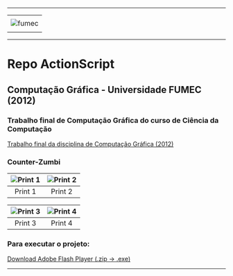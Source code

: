 -----

<div align="center">
    <table>
        <tr>
         <td align="center"></td>
        </tr> 
        <tr>
            <td>
                <img alt="fumec" src="https://joaopauloaramuni.github.io/image/fumec-logo.jpg?raw=true"/>
            </td>
        </tr>
        <tr>
            <td align="center"></td>
        </tr> 
    </table>
</div>

-----

# Repo ActionScript

## Computação Gráfica - Universidade FUMEC (2012)

### Trabalho final de Computação Gráfica do curso de Ciência da Computação

[Trabalho final da disciplina de Computação Gráfica (2012)](https://github.com/joaopauloaramuni/actionscript/tree/main/PROJETOS/AI_CG_JOAO_PAULO_CARNEIRO_ARAMUNI)

### Counter-Zumbi

| ![Print 1](https://joaopauloaramuni.github.io/actionscript-imgs/AI_CG_JOAO_PAULO_CARNEIRO_ARAMUNI/imgs/counter-zumbi1.png) | ![Print 2](https://joaopauloaramuni.github.io/actionscript-imgs/AI_CG_JOAO_PAULO_CARNEIRO_ARAMUNI/imgs/counter-zumbi2.png) |
|:---------------------------------------------------------------------------------------------------:|:---------------------------------------------------------------------------------------------------:|
| Print 1                                                                                             | Print 2                                                                                             |

| ![Print 3](https://joaopauloaramuni.github.io/actionscript-imgs/AI_CG_JOAO_PAULO_CARNEIRO_ARAMUNI/imgs/counter-zumbi3.png) | ![Print 4](https://joaopauloaramuni.github.io/actionscript-imgs/AI_CG_JOAO_PAULO_CARNEIRO_ARAMUNI/imgs/counter-zumbi4.png) |
|:---------------------------------------------------------------------------------------------------:|:---------------------------------------------------------------------------------------------------:|
| Print 3                                                                                             | Print 4                                                                                             |

### Para executar o projeto: 

[Download Adobe Flash Player (.zip -> .exe)](https://github.com/joaopauloaramuni/actionscript/raw/refs/heads/main/ADOBE%20FLASH%20PLAYER/flashplayer_32_sa.zip)


-----
